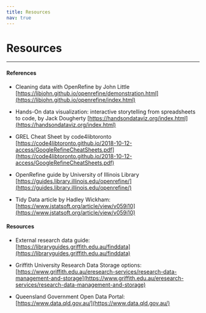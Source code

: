 ```yaml
---
title: Resources
nav: true
---
```

# Resources
----

#### References

- Cleaning data with OpenRefine by John Little [https://libjohn.github.io/openrefine/demonstration.html](https://libjohn.github.io/openrefine/index.html)

- Hands-On data visualization: interactive storytelling from spreadsheets to code, by Jack Dougherty [https://handsondataviz.org/index.html](https://handsondataviz.org/index.html)

- GREL Cheat Sheet by code4libtoronto [https://code4libtoronto.github.io/2018-10-12-access/GoogleRefineCheatSheets.pdf](https://code4libtoronto.github.io/2018-10-12-access/GoogleRefineCheatSheets.pdf)

- OpenRefine guide by University of Illinois Library [https://guides.library.illinois.edu/openrefine/](https://guides.library.illinois.edu/openrefine/)

- Tidy Data article by Hadley Wickham: [https://www.jstatsoft.org/article/view/v059i10](https://www.jstatsoft.org/article/view/v059i10)

#### Resources

- External research data guide:[https://libraryguides.griffith.edu.au/finddata](https://libraryguides.griffith.edu.au/finddata)

- Griffith University Research Data Storage options: [https://www.griffith.edu.au/eresearch-services/research-data-management-and-storage](https://www.griffith.edu.au/eresearch-services/research-data-management-and-storage)

- Queensland Government Open Data Portal: [https://www.data.qld.gov.au/](https://www.data.qld.gov.au/)



